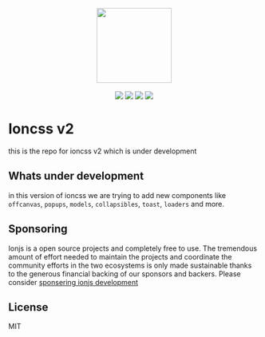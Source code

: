 <p align="center">
  <img src="https://i.ibb.co/BP3bwx1/ioncss.png" width="150px">
  <br><br>
  <img src="https://badgen.net/github/open-issues/Educlicko2o/ioncss"/>
  <img src="https://img.shields.io/github/contributors/Educlicko2o/ioncss.svg">
  <img src="https://badgen.net/github/license/Educlicko2o/ioncss">
  <img src="https://img.shields.io/github/release/Educlicko2o/ioncss.svg"/>
</p>

# Ioncss v2

this is the repo for ioncss v2 which is under development

## Whats under development

in this version of ioncss we are trying to add new components like `offcanvas`, `popups`, `models`, `collapsibles`, `toast`, `loaders` and more. 

## Sponsoring

Ionjs is a open source projects and completely free to use. The tremendous amount of effort needed to maintain the projects and coordinate the community efforts in the two ecosystems is only made sustainable thanks to the generous financial backing of our sponsors and backers. Please consider [sponsering ionjs development](https://www.patreon.com/educlickdev)

## License

MIT